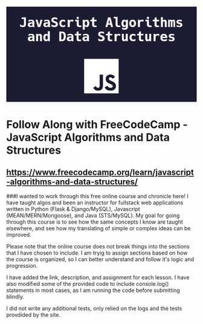 
<p align="center">
  <img src=".media/fcc_js.png"/>
</p>

# Follow Along with FreeCodeCamp - JavaScript Algorithms and Data Structures
## https://www.freecodecamp.org/learn/javascript-algorithms-and-data-structures/

###I wanted to work through this free online course and chronicle here! I have taught algos and been an instructor for fullstack web applications written in Python (Flask & Django/MySQL), Javascript (MEAN/MERN/Mongoose), and Java (STS/MySQL). My goal for going through this course is to see how the same concepts I know are taught elsewhere, and see how my translating of simple or complex ideas can be improved.

Please note that the online course does not break things into the sections that I have chosen to include. I am tryig to assign sections based on how the course is organized, so I can better understand and follow it's logic and progression.

I have added the link, description, and assignment for each lesson. I have also modified some of the provided code to include console.log() statements in most cases, as I am running the code before submitting blindly. 

I did not write any additional tests, only relied on the logs and the tests provdided by the site.